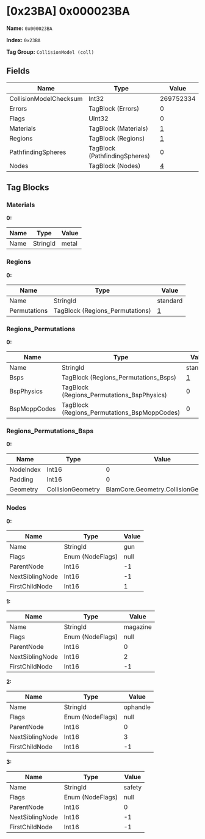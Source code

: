 # [0x23BA] 0x000023BA

**Name:** ```0x000023BA```

**Index:** ```0x23BA```

**Tag Group:** ```CollisionModel (coll)```

## Fields

Name	| Type	| Value
---	|---	|---	|
CollisionModelChecksum	|Int32	|269752334
Errors	|TagBlock (Errors)	|0
Flags	|UInt32	|0
Materials	|TagBlock (Materials)	|[1](#materials)
Regions	|TagBlock (Regions)	|[1](#regions)
PathfindingSpheres	|TagBlock (PathfindingSpheres)	|0
Nodes	|TagBlock (Nodes)	|[4](#nodes)


## Tag Blocks

### Materials

**0:**

Name	| Type	| Value
---	|---	|---	|
Name	|StringId	|metal


### Regions

**0:**

Name	| Type	| Value
---	|---	|---	|
Name	|StringId	|standard
Permutations	|TagBlock (Regions_Permutations)	|[1](#regions_permutations)


### Regions_Permutations

**0:**

Name	| Type	| Value
---	|---	|---	|
Name	|StringId	|standard
Bsps	|TagBlock (Regions_Permutations_Bsps)	|[1](#regions_permutations_bsps)
BspPhysics	|TagBlock (Regions_Permutations_BspPhysics)	|0
BspMoppCodes	|TagBlock (Regions_Permutations_BspMoppCodes)	|0


### Regions_Permutations_Bsps

**0:**

Name	| Type	| Value
---	|---	|---	|
NodeIndex	|Int16	|0
Padding	|Int16	|0
Geometry	|CollisionGeometry	|BlamCore.Geometry.CollisionGeometry


### Nodes

**0:**

Name	| Type	| Value
---	|---	|---	|
Name	|StringId	|gun
Flags	|Enum (NodeFlags)	|null
ParentNode	|Int16	|-1
NextSiblingNode	|Int16	|-1
FirstChildNode	|Int16	|1


**1:**

Name	| Type	| Value
---	|---	|---	|
Name	|StringId	|magazine
Flags	|Enum (NodeFlags)	|null
ParentNode	|Int16	|0
NextSiblingNode	|Int16	|2
FirstChildNode	|Int16	|-1


**2:**

Name	| Type	| Value
---	|---	|---	|
Name	|StringId	|ophandle
Flags	|Enum (NodeFlags)	|null
ParentNode	|Int16	|0
NextSiblingNode	|Int16	|3
FirstChildNode	|Int16	|-1


**3:**

Name	| Type	| Value
---	|---	|---	|
Name	|StringId	|safety
Flags	|Enum (NodeFlags)	|null
ParentNode	|Int16	|0
NextSiblingNode	|Int16	|-1
FirstChildNode	|Int16	|-1


